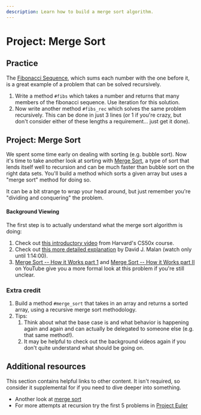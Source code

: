 ```yaml
---
description: Learn how to build a merge sort algorithm.
---
```


# Project: Merge Sort

## Practice

The [Fibonacci Sequence](http://en.wikipedia.org/wiki/Fibonacci_number), which sums each number with the one before it, is a great example of a problem that can be solved recursively.

1. Write a method `#fibs` which takes a number and returns that many members of the fibonacci sequence.  Use iteration for this solution.
2. Now write another method `#fibs_rec` which solves the same problem recursively.  This can be done in just 3 lines \(or 1 if you're crazy, but don't consider either of these lengths a requirement... just get it done\).

## Project: Merge Sort

We spent some time early on dealing with sorting \(e.g. bubble sort\). Now it's time to take another look at sorting with [Merge Sort](http://en.wikipedia.org/wiki/Merge_sort), a type of sort that lends itself well to recursion and can be much faster than bubble sort on the right data sets. You'll build a method which sorts a given array but uses a "merge sort" method for doing so.

It can be a bit strange to wrap your head around, but just remember you're "dividing and conquering" the problem.

#### Background Viewing

The first step is to actually understand what the merge sort algorithm is doing:

1. Check out [this introductory video](https://youtu.be/Ns7tGNbtvV4) from Harvard's CS50x course.
2. Check out [this more detailed explanation](https://www.youtube.com/watch?v=uEbdK2CG_B8&feature=youtu.be&t=1h2m) by David J. Malan \(watch only until 1:14:00\).
3. [Merge Sort -- How it Works part 1](https://www.youtube.com/watch?v=OAsokGNa18k) and [Merge Sort -- How it Works part II](http://www.youtube.com/watch?v=nNhpFO9CmPs) on YouTube give you a more formal look at this problem if you're still unclear.

### Extra credit

1. Build a method `#merge_sort` that takes in an array and returns a sorted array, using a recursive merge sort methodology.
2. Tips:
   1. Think about what the base case is and what behavior is happening again and again and can actually be delegated to someone else \(e.g. that same method!\).
   2. It may be helpful to check out the background videos again if you don't quite understand what should be going on.

## Additional resources

This section contains helpful links to other content. It isn't required, so consider it supplemental for if you need to dive deeper into something.

* Another look at [merge sort](http://www.sorting-algorithms.com/merge-sort)
* For more attempts at recursion try the first 5 problems in [Project Euler](https://projecteuler.net/problems)

